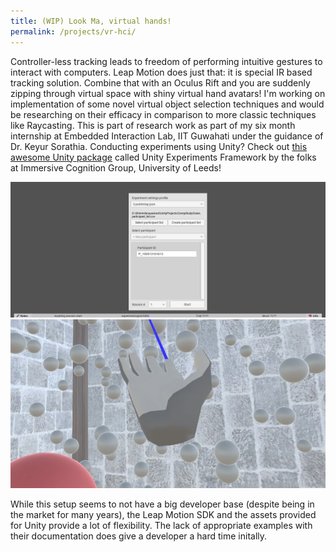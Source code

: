```yaml
---
title: (WIP) Look Ma, virtual hands!
permalink: /projects/vr-hci/
---
```


Controller-less tracking leads to freedom of performing intuitive gestures to interact with computers. Leap Motion does just that: it is special IR based tracking solution. Combine that with an Oculus Rift and you are suddenly zipping through virtual space with shiny virtual hand avatars! I'm working on implementation of some novel virtual object selection techniques and would be researching on their efficacy in comparison to more classic techniques like Raycasting. This is part of research work as part of my six month internship at Embedded Interaction Lab, IIT Guwahati under the guidance of Dr. Keyur Sorathia. Conducting experiments using Unity? Check out [this awesome Unity package][UXF] called Unity Experiments Framework by the folks at Immersive Cognition Group, University of Leeds!

![Unity Experiments Framework](/assets/images/vr-hci-uxf.jpg)
![Raycasting in the test environment](/assets/images/vr-hci-raycasting.jpg)

While this setup seems to not have a big developer base (despite being in the market for many years), the Leap Motion SDK and the assets provided for Unity provide a lot of flexibility. The lack of appropriate examples with their documentation does give a developer a hard time initally.

[UXF]: https://github.com/immersivecognition/unity-experiment-framework